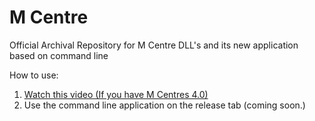 # M Centre
Official Archival Repository for M Centre DLL's and its new application based on command line

How to use:

1. [Watch this video (If you have M Centres 4.0)](https://www.youtube.com/watch?v=8U_Sg1LTKNc&t=4s)
2. Use the command line application on the release tab (coming soon.)

